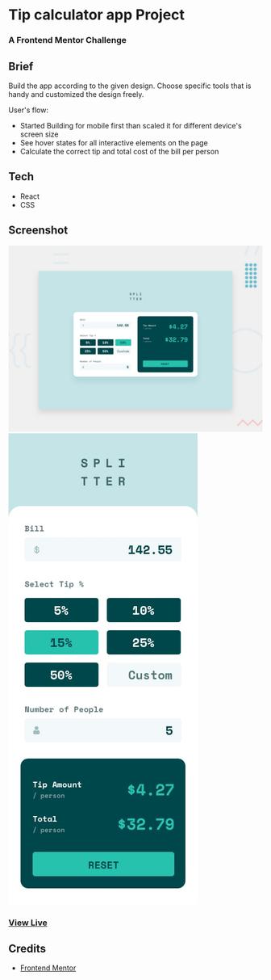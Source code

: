 # Tip calculator app Project
### A Frontend Mentor Challenge


## Brief
Build the app according to the given design. Choose specific tools that is handy and customized the design freely.

User's flow:
- Started Building for mobile first than scaled it for different device's screen size
- See hover states for all interactive elements on the page
- Calculate the correct tip and total cost of the bill per person


## Tech

- React
- CSS


## Screenshot

![TipCalculator](desktop-preview.jpg)
![TipCalculator](mobile-design.jpg)


### [View Live](https://jay-0331.github.io/tip-calculator/)


## Credits
- [Frontend Mentor](https://www.frontendmentor.io/solutions/tip-calculator-app-iLKPRtEyd)




